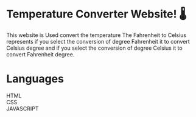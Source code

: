 # Temperature Converter Website! 🌡️

  This website is Used convert the temperature The Fahrenheit to Celsius  represents  if you select the conversion of degree Fahrenheit it to  convert Celsius degree
  and  if you select the conversion of degree Celsius it to convert Fahrenheit degree.

  # Languages

  HTML<br>
  CSS<br>
  JAVASCRIPT
  
